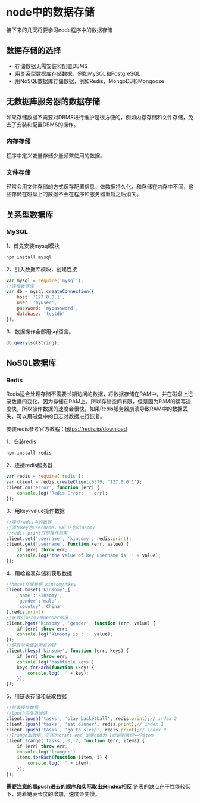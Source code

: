 # node中的数据存储
接下来的几天将要学习node程序中的数据存储
## 数据存储的选择
* 存储数据无需安装和配置DBMS
* 用关系型数据库存储数据，例如MySQL和PostgreSQL
* 用NoSQL数据库存储数据，例如Redis，MongoDB和Mongoose

## 无数据库服务器的数据存储
如果存储数据不需要对DBMS进行维护是很方便的，例如内存存储和文件存储，免去了安装和配置DBMS的操作。
### 内存存储
程序中定义变量存储少量频繁使用的数据。
### 文件存储
经常会用文件存储的方式保存配置信息，做数据持久化，和存储在内存中不同，这些存储在磁盘上的数据不会在程序和服务器重启之后消失。

## 关系型数据库
### MySQL
1、首先安装mysql模块
```s
npm install mysql
```
2、引入数据库模块，创建连接
```js
var mysql = require('mysql');
//连接数据库
var db = mysql.createConnection({
    host: '127.0.0.1',
    user: 'myuser',
    password: 'mypassword',
    database: 'testdb'
});
```
3、数据操作全部用sql语言。
```js
db.query(sqlString);
```

## NoSQL数据库
### Redis
Redis适合处理存储不需要长期访问的数据，将数据存储在RAM中，并在磁盘上记录数据的变化。因为存储在RAM上，所以存储空间有限，但是因为RAM的读写速度快，所以操作数据的速度会很快，如果Redis服务器崩溃导致RAM中的数据丢失，可以用磁盘中的日志对数据进行恢复。

安装redis参考官方教程：https://redis.io/download

1、安装redis
```s
npm install redis
```
2、连接redis服务器
```js
var redis = require('redis');
var client = redis.createClient(6379, '127.0.0.1');
client.on('error', function (err) {
    console.log('Redis Error:' + err);
});
```
3、用key-value操作数据
```js 
//操作redis中的数据
//添加key为username，value为kinsomy
//redis.print打印操作结果
client.set('username', 'kinsomy', redis.print);
client.get('username', function (err, value) {
    if (err) throw err;
    console.log('the value of key username is :' + value);
});
```
4、用哈希表存储和获取数据
```js
//hmset存储数据 kinsomy为key 
client.hmset('kinsomy',{
    'name':'kinsomy',
    'gender':'male',
    'country':'China'
},redis.print);
//获取kinsomy中gender的值
client.hget('kinsomy', 'gender', function (err, value) {
    if (err) throw err;
    console.log('kinsomy is :' + value);
});
//获取哈希表的所有的键
client.hkeys('kinsomy', function (err, keys) {
    if (err) throw err;
    console.log('hashtable keys')
    keys.forEach(function (key) {
        console.log(' ' + key);
    });
});
```
5、用链表存储和获取数据
```js
//链表操作数据
//lpush方法添加值
client.lpush('tasks', 'play basketball', redis.print);// index 2
client.lpush('tasks', 'eat dinner', redis.print);// index 1
client.lpush('tasks', 'go to sleep', redis.print);// index 0
//lrange取数据，范围为start-end 如果end为-1就是到最后一个item
client.lrange('tasks', 0, 2, function (err, items) {
    if (err) throw err;
    console.log('lrange:')
    items.forEach(function (item, i) {
        console.log(' ' + item);
    });
});
```
**需要注意的事push进去的顺序和实际取出来index相反**
链表的缺点在于性能较低下，随着链表长度的增加，速度会变慢。



